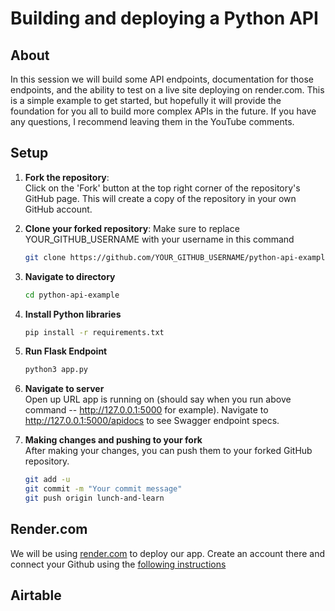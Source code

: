 # Building and deploying a Python API

## About

In this session we will build some API endpoints, documentation for those endpoints, and the ability to test on a live site deploying on render.com. This is a simple example to get started, but hopefully it will provide the foundation for you all to build more complex APIs in the future. If you have any questions, I recommend leaving them in the YouTube comments.

## Setup
1. **Fork the repository**:  
   Click on the 'Fork' button at the top right corner of the repository's GitHub page. This will create a copy of the repository in your own GitHub account.

2. **Clone your forked repository**:
   Make sure to replace YOUR_GITHUB_USERNAME with your username in this command
   ```bash
   git clone https://github.com/YOUR_GITHUB_USERNAME/python-api-example.git

3. **Navigate to directory**
   ```bash
   cd python-api-example
   ```
4. **Install Python libraries**
   ```bash
   pip install -r requirements.txt

5. **Run Flask Endpoint**
   ```bash
   python3 app.py
   ```

6. **Navigate to server** <br/>
   Open up URL app is running on (should say when you run above command -- http://127.0.0.1:5000 for example). Navigate to http://127.0.0.1:5000/apidocs to see Swagger endpoint specs.

7. **Making changes and pushing to your fork** <br/>
   After making your changes, you can push them to your forked GitHub repository.
   ```bash
   git add -u
   git commit -m "Your commit message"
   git push origin lunch-and-learn
   ```


## Render.com

We will be using [render.com](https://render.com) to deploy our app. Create an account there and connect your Github using the [following instructions](https://render.com/docs/github)

## Airtable

